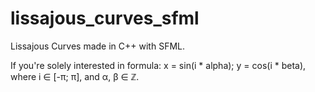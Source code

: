 # lissajous_curves_sfml
Lissajous Curves made in C++ with SFML.

If you're solely interested in formula: x = sin(i * alpha); y = cos(i * beta), where i ∈ [-π; π], and α, β ∈ ℤ.
